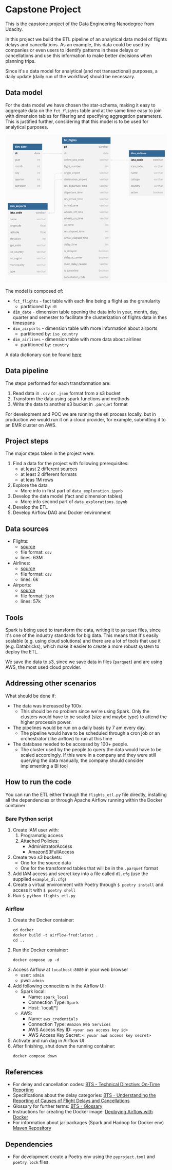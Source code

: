 # Capstone Project
This is the capstone project of the Data Engineering Nanodegree from Udacity. 

In this project we build the ETL pipeline of an analytical data model of flights delays and cancellations. As an example, this data could be used by companies or even users to identify patterns in these delays or cancellations and use this information to make better decisions when planning trips.

Since it's a data model for analytical (and not transactional) purposes, a daily update (daily run of the workflow) should be necessary.
## Data model
For the data model we have chosen the star-schema, making it easy to aggregate data on the `fct_flights` table and at the same time easy to join with dimension tables for filtering and specifying aggregation parameters. This is justified further, considering that this model is to be used for analytical purposes.

![flights data model](./images/data_model.png)

The model is composed of:
- `fct_flights` - fact table with each line being a flight as the granularity
    - partitioned by: `dt`
- `dim_date` - dimension table opening the data info in year, month, day, quarter and semester to facilitate the clusterization of flights data in thes timespans
- `dim_airports` - dimension table with more information about airports
    - partitioned by: `iso_country`
- `dim_airlines` - dimension table with more data about airlines
    - partitioned by: `country`

A data dictionary can be found [here](./DATA-DICTIONARY.md)
## Data pipeline
The steps performed for each transformation are:
1. Read data in `.csv` or `.json` format from a s3 bucket
2. Transform the data using spark functions and methods
3. Write the data to another s3 bucket in `.parquet` format

For development and POC we are running the etl process locally, but in production we would run it on a cloud provider, for example, submitting it to an EMR cluster on AWS.
## Project steps
The major steps taken in the project were:
1. Find a data for the project with following prerequisites:
    - at least 2 different sources
    - at least 2 different formats
    - at leas 1M rows
2. Explore the data
    - More info in first part of `data_exploration.ipynb` 
3. Develop the data model (fact and dimension tables)
    - More info second part of `data_explorations.ipynb`
4. Develop the ETL
5. Develop Airflow DAG and Docker environment
## Data sources
- Flights:
    - [source](https://www.kaggle.com/datasets/yuanyuwendymu/airline-delay-and-cancellation-data-2009-2018)
    - file format: `csv`
    - lines: 63M
- Airlines:
    - [source](https://www.kaggle.com/datasets/open-flights/airline-database)
    - file format: `csv`
    - lines: 6k 
- Airports:
    - [source](https://datahub.io/core/airport-codes)
    - file format: `json`
    - lines: 57k
## Tools
Spark is being used to transform the data, writing it to `parquet` files, since it's one of the industry standards for big data. This means that it's easily scalable (e.g. using cloud solutions) and there are a lot of tools that use it (e.g. Databricks), which make it easier to create a more robust system to deploy the ETL.

We save the data to s3, since we save data in files (`parquet`) and are using AWS, the most used cloud provider. 
## Addressing other scenarios
What should be done if:
- The data was increased by 100x.
    - This should be no problem since we're using Spark. Only the clusters would have to be scaled (size and maybe type) to attend the higher processin power. 
- The pipelines would be run on a daily basis by 7 am every day.
    - The pipeline would have to be scheduled through a cron job or an orchestrator (like airflow) to run at this time
- The database needed to be accessed by 100+ people.
    - The cluster used by the people to query the data would have to be scaled accordingly. If this were in a company and they were still querying the data manually, the company should consider implementing a BI tool
## How to run the code
You can run the ETL either through the `flights_etl.py` file directly, installing all the dependencies or through Apache Airflow running within the Docker container
### Bare Python script
1. Create IAM user with:
    1. Programatig access
    2. Attached Policies:
        - AdministratorAccess
        - AmazonS3FullAccess
2. Create two s3 buckets:
    - One for the source data
    - One for the transformed tables that will be in the `.parquet` format
3. Add IAM access and secret key into a file called `dl.cfg` (use the supplied `example_dl.cfg`)
4. Create a virtual environment with Poetry through `$ poetry install` and access it with `$ poetry shell`
5. Run `$ python flights_etl.py`
### Airflow
1. Create the Docker container:
    ```
    cd docker
    docker build -t airflow-fred:latest .
    cd ..
    ```
2. Run the Docker container:
    ```
    docker compose up -d 
    ```
3. Access Airflow at `localhost:8080` in your web browser
    - user: `admin`
    - pwd: `admin`
4. Add following connections in the Airflow UI:
    - Spark local:
        - Name: `spark_local`
        - Connection Type: `Spark`
        - Host: `local[*]
    - AWS:
        - Name: `aws_credentials`
        - Connection Type: `Amazon Web Services`
        - AWS Access Key ID: `<your aws access key id>`
        - AWS Access Key Secret: `< youar awd access key secret>`
5. Activate and run dag in Airflow UI
6. After finishing, shut down the running container:
    ```
    docker compose down
    ```
## References
- For delay and cancellation codes: [BTS - Technical Directive: On-Time Reporting](https://www.bts.gov/topics/airlines-and-airports/number-23-technical-directive-time-reporting-effective-jan-1-2014)
- Specifications about the delay categories: [BTS - Understanding the Reporting of Causes of Flight Delays and Cancellations](https://www.bts.gov/topics/airlines-and-airports/understanding-reporting-causes-flight-delays-and-cancellations)
- Glossary for further terms: [BTS - Glossary](https://www.transtats.bts.gov/Glossary.asp)
- Instructions for creating the Docker image: [Deploying Airflow with Docker](https://medium.com/lynx-data-engineering/deploying-airflow-with-docker-20c72821bc7b)
- For information about jar packages (Spark and Hadoop for Docker env) [Maven Repository](https://mvnrepository.com/)
## Dependencies
- For development create a Poetry env using the `pyproject.toml` and `poetry.lock` files.